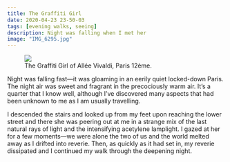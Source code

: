 ```yaml
---
title: The Graffiti Girl
date: 2020-04-23 23-50-03
tags: [evening walks, seeing]
description: Night was falling when I met her
image: "IMG_6295.jpg" 
---
```



<figure>
<img src=“/IMG_6295.jpg”>
<figcaption>The Graffiti Girl of Allée Vivaldi, Paris 12ème.</figcaption>
</figure>

Night was falling fast—it was gloaming in an eerily quiet locked-down Paris. The night air was sweet and fragrant in the precociously warm air. It’s a quarter that I know well, although I’ve discovered many aspects that had been unknown to me as I am usually travelling.

I descended the stairs and looked up from my feet upon reaching the lower street and there she was peering out at me in a strange mix of the last natural rays of light and the intensifying acetylene lamplight. I gazed at her for a few moments—we were alone the two of us and the world melted away as I drifted into reverie. Then, as quickly as it had set in, my reverie dissipated and I continued my walk through the deepening night. 

